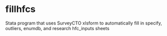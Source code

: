 # fillhfcs
Stata program that uses SurveyCTO xlsform to automatically fill in specify, outliers, enumdb, and research hfc_inputs sheets
